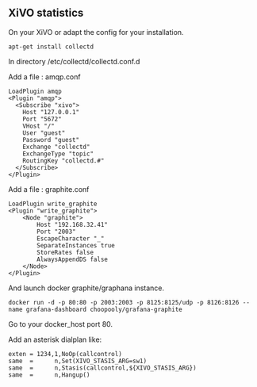 XiVO statistics
---------------

On your XiVO or adapt the config for your installation.

    apt-get install collectd

In directory /etc/collectd/collectd.conf.d

Add a file : amqp.conf

    LoadPlugin amqp
    <Plugin "amqp">
      <Subscribe "xivo">
        Host "127.0.0.1"
        Port "5672"
        VHost "/"
        User "guest"
        Password "guest"
        Exchange "collectd"
        ExchangeType "topic"
        RoutingKey "collectd.#"
      </Subscribe>
    </Plugin>


Add a file : graphite.conf

    LoadPlugin write_graphite
    <Plugin "write_graphite">
        <Node "graphite">
            Host "192.168.32.41"
            Port "2003"
            EscapeCharacter "_"
            SeparateInstances true
            StoreRates false
            AlwaysAppendDS false
        </Node>
    </Plugin>

And launch docker graphite/graphana instance.

    docker run -d -p 80:80 -p 2003:2003 -p 8125:8125/udp -p 8126:8126 --name grafana-dashboard choopooly/grafana-graphite

Go to your docker_host port 80.


Add an asterisk dialplan like:

    exten = 1234,1,NoOp(callcontrol)
    same  =      n,Set(XIVO_STASIS_ARG=sw1)
    same  =      n,Stasis(callcontrol,${XIVO_STASIS_ARG})
    same  =      n,Hangup()
